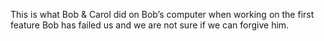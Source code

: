 This is what Bob & Carol did on Bob’s computer when working on the first feature
Bob has failed us and we are not sure if we can forgive him.